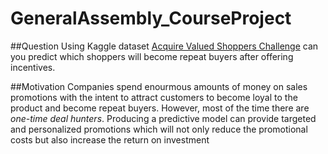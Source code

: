 # GeneralAssembly_CourseProject

##Question
Using Kaggle dataset [Acquire Valued Shoppers Challenge](https://www.kaggle.com/c/acquire-valued-shoppers-challenge) can you predict which shoppers will become repeat buyers after offering incentives.

##Motivation
Companies spend enourmous amounts of money on sales promotions with the intent to attract customers to become loyal to the product and become repeat buyers. However, most of the time there are <em>one-time deal hunters</em>. Producing a predictive model can provide targeted and personalized promotions which will not only reduce the promotional costs but also increase the return on investment

